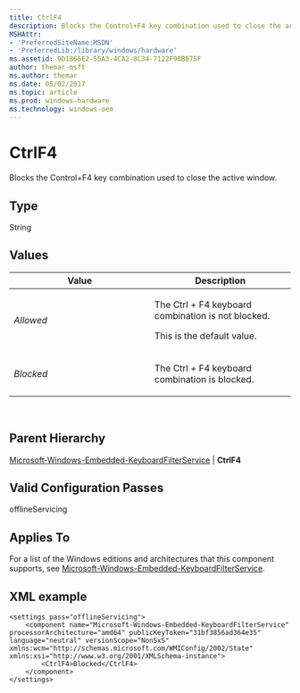 ```yaml
---
title: CtrlF4
description: Blocks the Control+F4 key combination used to close the active window.
MSHAttr:
- 'PreferredSiteName:MSDN'
- 'PreferredLib:/library/windows/hardware'
ms.assetid: 9D1866E2-55A3-4CA2-8C34-7122F90B875F
author: themar-msft
ms.author: themar
ms.date: 05/02/2017
ms.topic: article
ms.prod: windows-hardware
ms.technology: windows-oem
---
```


# CtrlF4


Blocks the Control+F4 key combination used to close the active window.

## Type


String

## Values


<table>
<colgroup>
<col width="50%" />
<col width="50%" />
</colgroup>
<thead>
<tr class="header">
<th>Value</th>
<th>Description</th>
</tr>
</thead>
<tbody>
<tr class="odd">
<td><p><em>Allowed</em></p></td>
<td><p>The Ctrl + F4 keyboard combination is not blocked.</p>
<p>This is the default value.</p></td>
</tr>
<tr class="even">
<td><p><em>Blocked</em></p></td>
<td><p>The Ctrl + F4 keyboard combination is blocked.</p></td>
</tr>
</tbody>
</table>

 

## Parent Hierarchy


[Microsoft-Windows-Embedded-KeyboardFilterService](microsoft-windows-embedded-keyboardfilterservice.md) | **CtrlF4**

## Valid Configuration Passes


offlineServicing

## Applies To


For a list of the Windows editions and architectures that this component supports, see [Microsoft-Windows-Embedded-KeyboardFilterService](microsoft-windows-embedded-keyboardfilterservice.md).

## XML example


```
<settings pass="offlineServicing">
    <component name="Microsoft-Windows-Embedded-KeyboardFilterService" processorArchitecture="amd64" publicKeyToken="31bf3856ad364e35" language="neutral" versionScope="NonSxS" xmlns:wcm="http://schemas.microsoft.com/WMIConfig/2002/State" xmlns:xsi="http://www.w3.org/2001/XMLSchema-instance">
        <CtrlF4>Blocked</CtrlF4>
    </component>
</settings>
```

 

 






